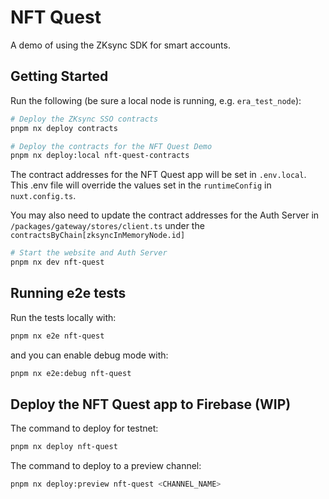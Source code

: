 # NFT Quest

A demo of using the ZKsync SDK for smart accounts.

## Getting Started

Run the following (be sure a local node is running, e.g. `era_test_node`):

```sh
# Deploy the ZKsync SSO contracts
pnpm nx deploy contracts

# Deploy the contracts for the NFT Quest Demo
pnpm nx deploy:local nft-quest-contracts
```

The contract addresses for the NFT Quest app will be set in `.env.local`. This
.env file will override the values set in the `runtimeConfig` in
`nuxt.config.ts`.

You may also need to update the contract addresses for the Auth Server in
`/packages/gateway/stores/client.ts` under the
`contractsByChain[zksyncInMemoryNode.id]`

```sh
# Start the website and Auth Server
pnpm nx dev nft-quest
```

## Running e2e tests

Run the tests locally with:

```sh
pnpm nx e2e nft-quest
```

and you can enable debug mode with:

```sh
pnpm nx e2e:debug nft-quest
```

## Deploy the NFT Quest app to Firebase (WIP)

The command to deploy for testnet:

```sh
pnpm nx deploy nft-quest
```

The command to deploy to a preview channel:

```sh
pnpm nx deploy:preview nft-quest <CHANNEL_NAME>
```
